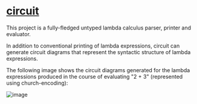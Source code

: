 # [circuit](https://www.fraser-jones.co.uk/projects/circuit)

This project is a fully-fledged untyped lambda calculus parser, printer and evaluator.

In addition to conventional printing of lambda expressions, 
circuit can generate circuit diagrams that represent the syntactic structure of lambda expressions.

The following image shows the circuit diagrams generated for the lambda expressions produced in the course of evaluating "2 + 3" (represented using church-encoding):

![image](https://user-images.githubusercontent.com/16936811/234988983-a4e7c593-a4f4-44f5-9dcb-a9781def5fef.png)



